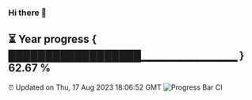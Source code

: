 ### Hi there 👋
⏳ Year progress { ██████████████████▁▁▁▁▁▁▁▁▁▁▁▁ } 62.67 %
---
⏰ Updated on Thu, 17 Aug 2023 18:06:52 GMT
![Progress Bar CI](https://github.com/Moyi321/Moyi321/workflows/Progress%20Bar%20CI/badge.svg)
